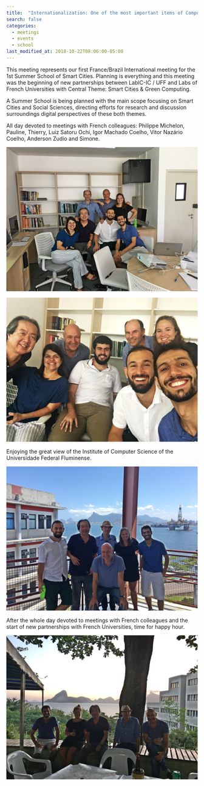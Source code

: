 ```yaml
---
title:  "Internationalization: One of the most important items of Computer Excellence Programs"
search: false
categories:
  - meetings
  - events
  - school
last_modified_at: 2018-10-22T08:06:00-05:00
---
```


This meeting represents our first France/Brazil International meeting for the 1st Summer School of Smart Cities.
Planning is everything and this meeting was the beginning of new partnerships between LabIC-IC / UFF  and Labs of French Universities with Central Theme: Smart Cities & Green Computing.

A Summer School is being planned with the main scope focusing on Smart Cities and Social Sciences, directing efforts for research and discussion surroundings digital perspectives of these both themes.

All day devoted to meetings with French colleagues: Philippe Michelon, Pauline, Thierry, Luiz Satoru Ochi, Igor Machado Coelho, Vitor Nazário Coelho, Anderson Zudio and Simone.

![Morning Meeting](/2sc2019/morningMeeting.jpg)



![Morning Meeting](/2sc2019/morningMeetingII.jpg)

Enjoying the great view of the Institute of Computer Science of the Universidade Federal Fluminense.

![Morning Meeting](/2sc2019/UFFBuilding.jpg)


After the whole day devoted to meetings with French colleagues and the start of new partnerships with French Universities, time for happy hour.

![Happy Hour](/2sc2019/happyHour.jpg)
